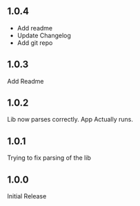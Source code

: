 ## 1.0.4

- Add readme
- Update Changelog
- Add git repo

## 1.0.3

Add Readme

## 1.0.2

Lib now parses correctly. App Actually runs.

## 1.0.1

Trying to fix parsing of the lib

## 1.0.0

Initial Release
